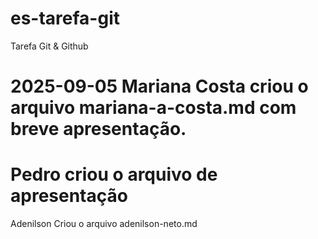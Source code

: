 # es-tarefa-git
Tarefa Git &amp; Github


2025-09-05
Mariana Costa criou o arquivo mariana-a-costa.md com breve apresentação.
=======
Pedro criou o arquivo de apresentação
=======
Adenilson Criou o arquivo adenilson-neto.md

